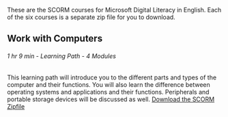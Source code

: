 These are the SCORM courses for Microsoft Digital Literacy in English. Each of the six courses is a separate zip file for you to download.

## Work with Computers
###### 1 hr 9 min - Learning Path - 4 Modules
This learning path will introduce you to the different parts and types of the computer and their functions. You will also learn the difference between operating systems and applications and their functions. Peripherals and portable storage devices will be discussed as well.
[Download the SCORM Zipfile](MicrosoftDigitalLiteracy-SCORMCourse-Work_with_computers.zip)
